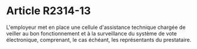 # Article R2314-13

  
L'employeur met en place une cellule d'assistance technique chargée de veiller au bon fonctionnement et à la surveillance du système de vote électronique, comprenant, le cas échéant, les représentants du prestataire.